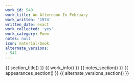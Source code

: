 ```yaml
---
work_id: 540
work_title: An Afternoon In February
work_written: '1974'
written_date: exact
work_collected: 'yes'
work_category: Poem
notes: null
icon: material/book
alternate_versions:
- 541
---
```


{{ section_title() }}
{{ work_info() }}
{{ notes_section() }}
{{ appearances_section() }}
{{ alternate_versions_section() }}